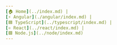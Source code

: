```yaml
---
[🏠 Home](../index.md) |
[⚡ Angular](./angular/index.md) |
[🟦 TypeScript](../typescript/index.md) |
[⚛ React](../react/index.md) |
[🟩 Node.js](../node/index.md)
---
```

